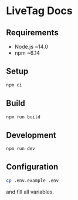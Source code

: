 # LiveTag Docs

## Requirements
- Node.js ~14.0
- npm ~6.14

## Setup
```bash
npm ci
```

## Build
```bash
npm run build
```

## Development
```bash
npm run dev
```

## Configuration
```bash
cp .env.example .env
```
and fill all variables.

